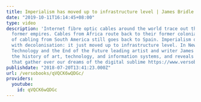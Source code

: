 ```yaml
---
title: Imperialism has moved up to infrastructure level | James Bridle
date: "2019-10-11T16:14:45+08:00"
type: video
description: 'Internet fibre optic cables around the world trace out the routes of
  former empires. Cables from Africa route back to their former colonial powers. Lots
  of cabling from South America still goes back to Spain. Imperialism didn’t stop
  with decolonisation: it just moved up to infrastructure level. In New Dark Age:
  Technology and the End of the Future leading artist and writer James Bridle surveys
  the history of art, technology, and information systems, and reveals the dark clouds
  that gather over our dreams of the digital sublime https://www.versobooks.com/books/2698-new-dark-age'
publishdate: "2018-07-20T13:41:23.000Z"
url: /versobooks/qVQCK6wQDGc/
providers:
  youtube:
    id: qVQCK6wQDGc
---
```

